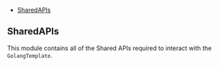 <!-- START doctoc generated TOC please keep comment here to allow auto update -->
<!-- DON'T EDIT THIS SECTION, INSTEAD RE-RUN doctoc TO UPDATE -->

- [SharedAPIs](#sharedapis)

<!-- END doctoc generated TOC please keep comment here to allow auto update -->

## SharedAPIs

This module contains all of the Shared APIs required to interact with the `GolangTemplate`.

